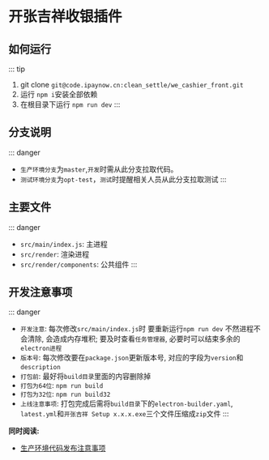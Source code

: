 # 开张吉祥收银插件

## 如何运行
::: tip 
1. git clone `git@code.ipaynow.cn:clean_settle/we_cashier_front.git`
2. 运行 `npm i`安装全部依赖
3. 在根目录下运行 `npm run dev`
:::

## 分支说明
::: danger 
- `生产环境分支`为`master`,`开发`时需从此分支拉取代码。
- `测试环境分支`为`opt-test`，`测试`时提醒相关人员从此分支拉取测试
:::


## 主要文件
::: danger 
- `src/main/index.js`: 主进程
- `src/render`: 渲染进程
- `src/render/components`: 公共组件
:::


## 开发注意事项
::: danger 
- `开发注意`: 每次修改`src/main/index.js`时 要重新运行`npm run dev` 不然进程不会清除, 会造成内存堆积; 要及时查看`任务管理器`, 必要时可以结束多余的`electron进程`
- `版本号`: 每次修改要在`package.json`更新版本号, 对应的字段为`version`和`description`
- `打包前`: 最好将`build目录`里面的内容删除掉
- `打包为64位`: `npm run build`
- `打包为32位`: `npm run build32`
- `上线注意事项`: 打包完成后需将`build目录`下的`electron-builder.yaml`, `latest.yml`和`开张吉祥 Setup x.x.x.exe`三个文件压缩成`zip`文件
:::

**同时阅读:** 

- [生产环境代码发布注意事项](/生产环境代码发布注意事项/必看.md)
